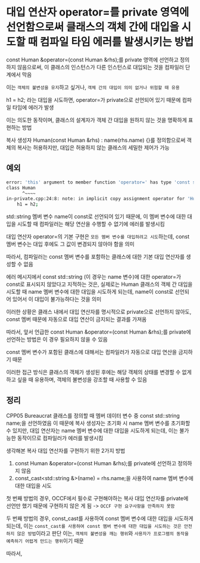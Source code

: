 # 대입 연산자 operator=를 private 영역에 선언함으로써 클래스의 객체 간에 대입을 시도할 때 컴파일 타임 에러를 발생시키는 방법

const Human &operator=(const Human &rhs);를 private 영역에 선언하고 정의하지 않음으로써, 이 클래스의 인스턴스가 다른 인스턴스로 대입되는 것을 컴파일러 단계에서 막음 

이는 `객체의 불변성을 유지`하고 싶거나, `객체 간의 대입이 의미 없거나 위험할 때 유용`

h1 = h2; 라는 대입을 시도하면, operator=가 private으로 선언되어 있기 때문에 컴파일 타임에 에러가 발생

이는 의도한 동작이며, 클래스의 설계자가 객체 간 대입을 원하지 않는 것을 명확하게 표현하는 방법

복사 생성자 Human(const Human &rhs) : name(rhs.name) {}를 정의함으로써 객체의 복사는 허용하지만, 대입은 허용하지 않는 클래스의 세밀한 제어가 가능


## 예외

```bash
error: 'this' argument to member function 'operator=' has type 'const std::string' (aka 'const basic_string<char>'), but function is not marked const
class Human
      ^~~~~
in-private.cpp:24:8: note: in implicit copy assignment operator for 'Human' first required here
    h1 = h2;
```

std::string 멤버 변수 name이 const로 선언되어 있기 때문에, 이 멤버 변수에 대한 대입을 시도할 때 컴파일러는 해당 연산을 수행할 수 없기에 에러를 발생시킴

대입 연산자 operator=의 기본 구현은 `모든 멤버 변수를 대입하려고 시도`하는데, const 멤버 변수는 대입 후에도 그 값이 변경되지 않아야 함을 의미

따라서, 컴파일러는 const 멤버 변수를 포함하는 클래스에 대한 기본 대입 연산자를 생성할 수 없음

에러 메시지에서 const std::string (이 경우는 name 변수)에 대한 operator=가 const로 표시되지 않았다고 지적하는 것은, 실제로는 Human 클래스의 객체 간 대입을 시도할 때 name 멤버 변수에 대한 대입을 시도하게 되는데, name이 const로 선언되어 있어서 이 대입이 불가능하다는 것을 의미

이러한 상황은 클래스 내에서 대입 연산자를 명시적으로 private으로 선언하지 않아도, const 멤버 때문에 자동으로 대입 연산이 금지되는 결과를 가져옴

따라서, 앞서 언급한 const Human &operator=(const Human &rhs);를 private에 선언하는 방법은 이 경우 필요하지 않을 수 있음

const 멤버 변수가 포함된 클래스에 대해서는 컴파일러가 자동으로 대입 연산을 금지하기 때문

이러한 접근 방식은 클래스의 객체가 생성된 후에는 해당 객체의 상태를 변경할 수 없게 하고 싶을 때 유용하며, 객체의 불변성을 강조할 때 사용할 수 있음

## 정리
CPP05 Bureaucrat 클래스를 정의할 때 멤버 데이터 변수 중 const std::string name;을 선언하였음
이 때문에 복사 생성자는 초기화 시 name 멤버 변수를 초기화할 수 있지만, 대입 연산자는 name 멤버 변수에 대한 대입을 시도하게 되는데, 이는 불가능한 동작이므로 컴파일러가 에러를 발생시킴

생각해본 복사 대입 연산자를 구현하기 위한 2가지 방법
1. const Human &operator=(const Human &rhs);를 private에 선언하고 정의하지 않음
2. const_cast<std::string &>(name) = rhs.name;을 사용하여 name 멤버 변수에 대한 대입을 시도

첫 번째 방법의 경우, OCCF에서 필수로 구현해야하는 복사 대입 연산자를 private에 선언만 했기 때문에 구현하지 않은 게 됨 -> `OCCF 구현 요구사항을 만족하지 못함`

두 번째 방법의 경우, const_cast를 사용하여 const 멤버 변수에 대한 대입을 시도하게 되는데, 이는 `const_cast를 사용하여 const 멤버 변수에 대한 대입을 시도하는 것은 안전하지 않은 방법`이라고 판단
이는, `객체의 불변성을 깨는 행위`와 `사용자가 프로그램의 동작을 예측하기 어렵게 만드는 행위`이기 때문

따라서, 
